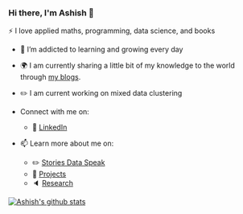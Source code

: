 <!-- Please don't remove this: Grab your social icons from https://github.com/carlsednaoui/gitsocial -->


### Hi there, I'm Ashish 👋

<!--
**duttashi/duttashi** is a ✨ _special_ ✨ repository because its `README.md` (this file) appears on your GitHub profile.
-->

:zap: I love applied maths, programming, data science, and books
- 🌱 I’m addicted to learning and growing every day
- :earth_africa: I am currently sharing a little bit of my knowledge to the world through [my blogs](https://duttashi.github.io/blog/).
- :pencil2:	I am current working on mixed data clustering 
- Connect with me on:
  - :office: [LinkedIn](https://www.linkedin.com/in/duttashish/)
  
- 📫 Learn more about me on:  
  - :pencil2: [Stories Data Speak](https://duttashi.github.io/blog/)
  - :dart: [Projects](https://duttashi.github.io/projects/)
  - :speaker: [Research](https://scholar.google.com/citations?user=AIGfYdEAAAAJ&hl=en)
  
[![Ashish's github stats](https://github-readme-stats.vercel.app/api?username=duttashi&count_private=true&show_icons=true&theme=radical&hide_rank=false)](https://github.com/anuraghazra/github-readme-stats)



